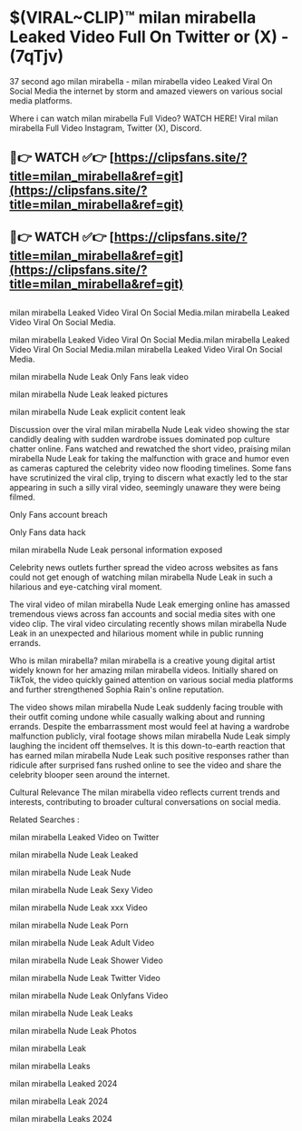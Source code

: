# $(VIRAL~CLIP)™ milan mirabella Leaked Video Full On Twitter or (X) -(7qTjv)
37 second ago milan mirabella - milan mirabella video Leaked Viral On Social Media the internet by storm and amazed viewers on various social media platforms.

Where i can watch milan mirabella Full Video? WATCH HERE! Viral milan mirabella Full Video Instagram, Twitter (X), Discord.

## 🔴👉 WATCH ✅👉 [https://clipsfans.site/?title=milan_mirabella&ref=git](https://clipsfans.site/?title=milan_mirabella&ref=git)
## 🔴👉 WATCH ✅👉 [https://clipsfans.site/?title=milan_mirabella&ref=git](https://clipsfans.site/?title=milan_mirabella&ref=git)
##
milan mirabella Leaked Video Viral On Social Media.milan mirabella Leaked Video Viral On Social Media.

milan mirabella Leaked Video Viral On Social Media.milan mirabella Leaked Video Viral On Social Media.milan mirabella Leaked Video Viral On Social Media.

milan mirabella Nude Leak Only Fans leak video

milan mirabella Nude Leak leaked pictures

milan mirabella Nude Leak explicit content leak

Discussion over the viral milan mirabella Nude Leak video showing the star candidly dealing with sudden wardrobe issues dominated pop culture chatter online. Fans watched and rewatched the short video, praising milan mirabella Nude Leak for taking the malfunction with grace and humor even as cameras captured the celebrity video now flooding timelines. Some fans have scrutinized the viral clip, trying to discern what exactly led to the star appearing in such a silly viral video, seemingly unaware they were being filmed.


Only Fans account breach

Only Fans data hack

milan mirabella Nude Leak personal information exposed

Celebrity news outlets further spread the video across websites as fans could not get enough of watching milan mirabella Nude Leak in such a hilarious and eye-catching viral moment.


The viral video of milan mirabella Nude Leak emerging online has amassed tremendous views across fan accounts and social media sites with one video clip. The viral video circulating recently shows milan mirabella Nude Leak in an unexpected and hilarious moment while in public running errands.


Who is milan mirabella? milan mirabella is a creative young digital artist widely known for her amazing milan mirabella videos. Initially shared on TikTok, the video quickly gained attention on various social media platforms and further strengthened Sophia Rain's online reputation.

The video shows milan mirabella Nude Leak suddenly facing trouble with their outfit coming undone while casually walking about and running errands. Despite the embarrassment most would feel at having a wardrobe malfunction publicly, viral footage shows milan mirabella Nude Leak simply laughing the incident off themselves. It is this down-to-earth reaction that has earned milan mirabella Nude Leak such positive responses rather than ridicule after surprised fans rushed online to see the video and share the celebrity blooper seen around the internet.

Cultural Relevance The milan mirabella video reflects current trends and interests, contributing to broader cultural conversations on social media.

Related Searches :

milan mirabella Leaked Video on Twitter

milan mirabella Nude Leak Leaked

milan mirabella Nude Leak Nude

milan mirabella Nude Leak Sexy Video

milan mirabella Nude Leak xxx Video

milan mirabella Nude Leak Porn

milan mirabella Nude Leak Adult Video

milan mirabella Nude Leak Shower Video

milan mirabella Nude Leak Twitter Video

milan mirabella Nude Leak Onlyfans Video

milan mirabella Nude Leak Leaks

milan mirabella Nude Leak Photos

milan mirabella Leak

milan mirabella Leaks

milan mirabella Leaked 2024

milan mirabella Leak 2024

milan mirabella Leaks 2024
